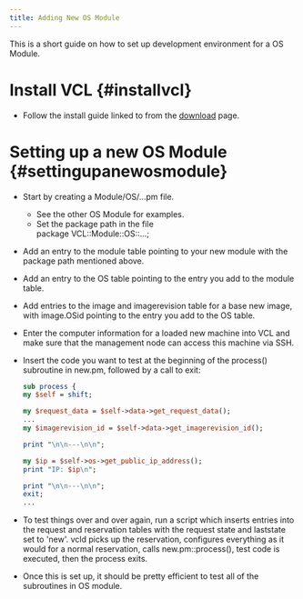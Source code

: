 ```yaml
---
title: Adding New OS Module
---
```


This is a short guide on how to set up development environment for a OS
Module.

# Install VCL {#installvcl}

* Follow the install guide linked to from the [download](/downloads/download.cgi)
page.

# Setting up a new OS Module {#settingupanewosmodule}

* Start by creating a Module/OS/...pm file.
    * See the other OS Module for examples.
    * Set the package path in the file<br>
package VCL::Module::OS::...;
* Add an entry to the module table pointing to your new module with the
package path mentioned above.
* Add an entry to the OS table pointing to the entry you add to the module
table.
* Add entries to the image and imagerevision table for a base new image,
with image.OSid pointing to the entry you add to the OS table.
* Enter the computer information for a loaded new machine into VCL and make
sure that the management node can access this machine via SSH.
* Insert the code you want to test at the
beginning of the process() subroutine in new.pm, followed by a call to
exit:

    ```perl
    sub process {
    my $self = shift;

    my $request_data = $self->data->get_request_data();
    ...
    my $imagerevision_id = $self->data->get_imagerevision_id();

    print "\n\n---\n\n";

    my $ip = $self->os->get_public_ip_address();
    print "IP: $ip\n";

    print "\n\n---\n\n";
    exit;
    ...
    ```

* To test things over and over again, run a script which inserts entries
into the request and reservation tables with the request state and
laststate set to 'new'.  vcld picks up the reservation, configures
everything as it would for a normal reservation, calls new.pm::process(),
test code is executed, then the process exits.
* Once this is set up, it should be pretty efficient to test all of the
subroutines in OS module.